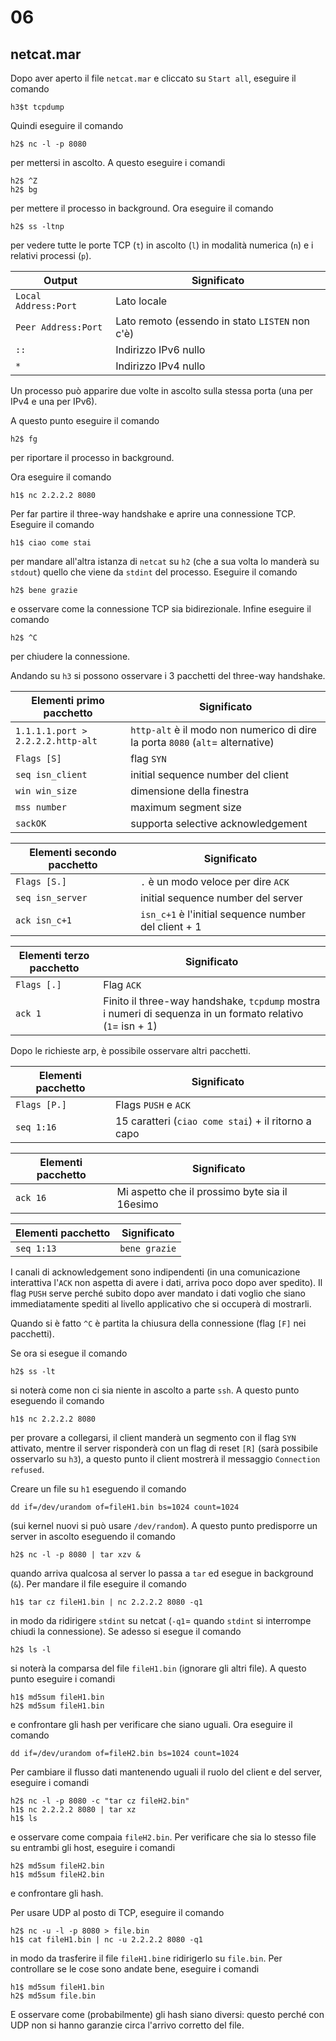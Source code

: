 
# 06

## netcat.mar

Dopo aver aperto il file `netcat.mar` e cliccato su `Start all`, eseguire il comando
```
h3$t tcpdump
```
Quindi eseguire il comando
```
h2$ nc -l -p 8080
```
per mettersi in ascolto. A questo eseguire i comandi
```
h2$ ^Z
h2$ bg
```
per mettere il processo in background. Ora eseguire il comando
```
h2$ ss -ltnp
```
per vedere tutte le porte TCP (`t`) in ascolto (`l`) in modalità numerica (`n`) e i relativi processi (`p`).

| Output               | Significato                                     |
| -------------------- | ----------------------------------------------- |
| `Local Address:Port` | Lato locale                                     |
| `Peer Address:Port`  | Lato remoto (essendo in stato `LISTEN` non c'è) |
| `::`                 | Indirizzo IPv6 nullo                            |
| `*`                  | Indirizzo IPv4 nullo                            |

Un processo può apparire due volte in ascolto sulla stessa porta (una per IPv4 e una per IPv6).

A questo punto eseguire il comando
```
h2$ fg
```
per riportare il processo in background.

Ora eseguire il comando
```
h1$ nc 2.2.2.2 8080
```
Per far partire il three-way handshake e aprire una connessione TCP. Eseguire il comando
```
h1$ ciao come stai
```
per mandare all'altra istanza di `netcat` su `h2` (che a sua volta lo manderà su `stdout`) quello che viene da `stdint` del processo. Eseguire il comando
```
h2$ bene grazie
```
e osservare come la connessione TCP sia bidirezionale. Infine eseguire il comando
```
h2$ ^C
```
per chiudere la connessione.

Andando su `h3` si possono osservare i 3 pacchetti del three-way handshake.

| Elementi primo pacchetto          | Significato                                                                    |
| --------------------------------- | ------------------------------------------------------------------------------ |
| `1.1.1.1.port > 2.2.2.2.http-alt` | `http-alt` è il modo non numerico di dire la porta `8080` (`alt`= alternative) |
| `Flags [S]`                       | flag `SYN`                                                                     |
| `seq isn_client`                  | initial sequence number del client                                             |
| `win win_size`                    | dimensione della finestra                                                      |
| `mss number`                      | maximum segment size                                                           |
| `sackOK`                          | supporta selective acknowledgement                                             |

| Elementi secondo pacchetto | Significato                                          |
| -------------------------- | ---------------------------------------------------- |
| `Flags [S.]`               | `.` è un modo veloce per dire `ACK`                  |
| `seq isn_server`           | initial sequence number del server                   |
| `ack isn_c+1`              | `isn_c+1` è l'initial sequence number del client + 1 |

| Elementi terzo pacchetto | Significato                                                                                                |
| ------------------------ | ---------------------------------------------------------------------------------------------------------- |
| `Flags [.]`              | Flag `ACK`                                                                                                 |
| `ack 1`                  | Finito il three-way handshake, `tcpdump` mostra i numeri di sequenza in un formato relativo (`1`= isn + 1) |

Dopo le richieste arp, è possibile osservare altri pacchetti.

| Elementi pacchetto | Significato                                         |
| ------------------ | --------------------------------------------------- |
| `Flags [P.]`       | Flags `PUSH` e `ACK`                                |
| `seq 1:16`         | 15 caratteri (`ciao come stai`) + il ritorno a capo |

| Elementi pacchetto | Significato                                    |
| ------------------ | ---------------------------------------------- |
| `ack 16`           | Mi aspetto che il prossimo byte sia il 16esimo |

| Elementi pacchetto | Significato   |
| ------------------ | ------------- |
| `seq 1:13`         | `bene grazie` |

I canali di acknowledgement sono indipendenti (in una comunicazione interattiva l'`ACK` non aspetta di avere i dati, arriva poco dopo aver spedito). Il flag `PUSH` serve perché subito dopo aver mandato i dati voglio che siano immediatamente spediti al livello applicativo che si occuperà di mostrarli.

Quando si è fatto `^C` è partita la chiusura della connessione (flag `[F]` nei pacchetti).

Se ora si esegue il comando
```
h2$ ss -lt
```
si noterà come non ci sia niente in ascolto a parte `ssh`. A questo punto eseguendo il comando
```
h1$ nc 2.2.2.2 8080
```
per provare a collegarsi, il client manderà un segmento con il flag `SYN` attivato, mentre il server risponderà con un flag di reset `[R]` (sarà possibile osservarlo su `h3`), a questo punto il client mostrerà il messaggio `Connection refused`.

Creare un file su `h1` eseguendo il comando
```
dd if=/dev/urandom of=fileH1.bin bs=1024 count=1024
```
(sui kernel nuovi si può usare `/dev/random`). A questo punto predisporre un server in ascolto eseguendo il comando
```
h2$ nc -l -p 8080 | tar xzv &
```
quando arriva qualcosa al server lo passa a `tar` ed esegue in background (`&`). Per mandare il file eseguire il comando
```
h1$ tar cz fileH1.bin | nc 2.2.2.2 8080 -q1
```
in modo da ridirigere `stdint` su netcat (`-q1`= quando `stdint` si interrompe chiudi la connessione). Se adesso si esegue il comando 
```
h2$ ls -l
```
si noterà la comparsa del file `fileH1.bin` (ignorare gli altri file). A questo punto eseguire i comandi
```
h1$ md5sum fileH1.bin
h2$ md5sum fileH1.bin
```
e confrontare gli hash per verificare che siano uguali. Ora eseguire il comando
```
dd if=/dev/urandom of=fileH2.bin bs=1024 count=1024
```

Per cambiare il flusso dati mantenendo uguali il ruolo del client e del server, eseguire i comandi
```
h2$ nc -l -p 8080 -c "tar cz fileH2.bin"
h1$ nc 2.2.2.2 8080 | tar xz
h1$ ls
```
e osservare come compaia `fileH2.bin`.  Per verificare che sia lo stesso file su entrambi gli host, eseguire i comandi
```
h2$ md5sum fileH2.bin
h1$ md5sum fileH2.bin
```
e confrontare gli hash.

Per usare UDP al posto di TCP, eseguire il comando 
```
h2$ nc -u -l -p 8080 > file.bin
h1$ cat fileH1.bin | nc -u 2.2.2.2 8080 -q1
```
in modo da trasferire il file `fileH1.bin`e ridirigerlo su `file.bin`.  Per controllare se le cose sono andate bene, eseguire i comandi
```
h1$ md5sum fileH1.bin
h2$ md5sum file.bin
```
E osservare come (probabilmente) gli hash siano diversi: questo perché con UDP non si hanno garanzie circa l'arrivo corretto del file.


